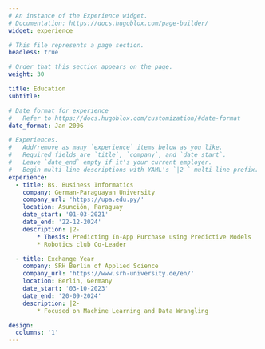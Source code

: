 ```yaml
---
# An instance of the Experience widget.
# Documentation: https://docs.hugoblox.com/page-builder/
widget: experience

# This file represents a page section.
headless: true

# Order that this section appears on the page.
weight: 30

title: Education
subtitle:

# Date format for experience
#   Refer to https://docs.hugoblox.com/customization/#date-format
date_format: Jan 2006

# Experiences.
#   Add/remove as many `experience` items below as you like.
#   Required fields are `title`, `company`, and `date_start`.
#   Leave `date_end` empty if it's your current employer.
#   Begin multi-line descriptions with YAML's `|2-` multi-line prefix.
experience:
  - title: Bs. Business Informatics 
    company: German-Paraguayan University
    company_url: 'https://upa.edu.py/'
    location: Asunción, Paraguay
    date_start: '01-03-2021'
    date_end: '22-12-2024'
    description: |2-
        * Thesis: Predicting In-App Purchase using Predictive Models
        * Robotics club Co-Leader

  - title: Exchange Year
    company: SRH Berlin of Applied Science
    company_url: 'https://www.srh-university.de/en/'
    location: Berlin, Germany
    date_start: '03-10-2023'
    date_end: '20-09-2024'
    description: |2-
        * Focused on Machine Learning and Data Wrangling

design:
  columns: '1'
---
```

